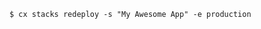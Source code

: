 <!-- layout:code post: stacks_examples -->

```
$ cx stacks redeploy -s "My Awesome App" -e production
```
